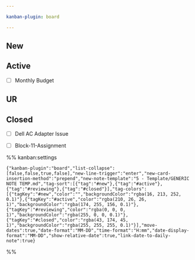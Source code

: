 ```yaml
---

kanban-plugin: board

---
```


## New



## Active

- [ ] Monthly Budget


## UR



## Closed

- [ ] Dell AC Adapter Issue
- [ ] Block-11-Assignment




%% kanban:settings
```
{"kanban-plugin":"board","list-collapse":[false,false,true,false],"new-line-trigger":"enter","new-card-insertion-method":"prepend","new-note-template":"5 - Template/GENERIC NOTE TEMP.md","tag-sort":[{"tag":"#new"},{"tag":"#active"},{"tag":"#reviewing"},{"tag":"#closed"}],"tag-colors":[{"tagKey":"#new","color":"","backgroundColor":"rgba(16, 213, 252, 0.1)"},{"tagKey":"#active","color":"rgba(210, 26, 26, 1)","backgroundColor":"rgba(174, 255, 156, 0.1)"},{"tagKey":"#reviewing","color":"rgba(0, 0, 0, 1)","backgroundColor":"rgba(255, 0, 0, 0.1)"},{"tagKey":"#closed","color":"rgba(43, 174, 45, 1)","backgroundColor":"rgba(255, 255, 255, 0.1)"}],"move-dates":true,"date-format":"MM-DD","time-format":"H:mm","date-display-format":"MM-DD","show-relative-date":true,"link-date-to-daily-note":true}
```
%%